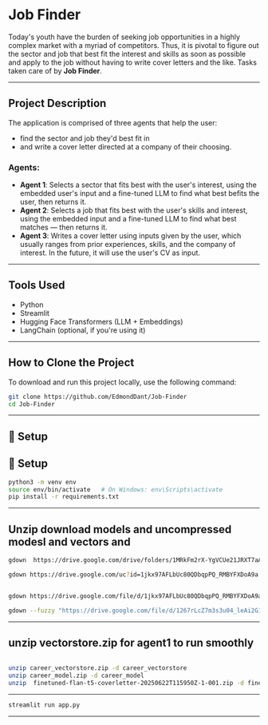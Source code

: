 # Job Finder

Today's youth have the burden of seeking job opportunities in a highly complex market with a myriad of competitors. Thus, it is pivotal to figure out the sector and job that best fit the interest and skills as soon as possible and apply to the job without having to write cover letters and the like. Tasks taken care of by **Job Finder**.

---

## Project Description

The application is comprised of three agents that help the user:

- find the sector and job they'd best fit in
- and write a cover letter directed at a company of their choosing.

### Agents:

- **Agent 1**: Selects a sector that fits best with the user's interest, using the embedded user's input and a fine-tuned LLM to find what best befits the user, then returns it.
- **Agent 2**: Selects a job that fits best with the user's skills and interest, using the embedded input and a fine-tuned LLM to find what best matches — then returns it.
- **Agent 3**: Writes a cover letter using inputs given by the user, which usually ranges from prior experiences, skills, and the company of interest. In the future, it will use the user's CV as input.

---

## Tools Used

- Python
- Streamlit
- Hugging Face Transformers (LLM + Embeddings)
- LangChain (optional, if you're using it)

---

## How to Clone the Project

To download and run this project locally, use the following command:

```bash
git clone https://github.com/EdmondDant/Job-Finder
cd Job-Finder 
```






---

## 🔧 Setup



## 🔧 Setup

```bash
python3 -m venv env
source env/bin/activate   # On Windows: env\Scripts\activate
pip install -r requirements.txt

```
---
## Unzip download models and uncompressed modesl and vectors and  

```bash
gdown  https://drive.google.com/drive/folders/1MRkFm2rX-YgVCUe21JRXT7aAzJiCcLz6

gdown https://drive.google.com/uc?id=1jkx97AFLbUc80QDbqpPQ_RMBYFXDoA9a


gdown https://drive.google.com/file/d/1jkx97AFLbUc80QDbqpPQ_RMBYFXDoA9a/view?usp=sharing

gdown --fuzzy "https://drive.google.com/file/d/1267rLcZ7m3s3u04_leAi2G1x4xml9FsW/view?usp=sharing"

```
---
## unzip vectorstore.zip for agent1 to run smoothly
```bash

unzip career_vectorstore.zip -d career_vectorstore
unzip career_model.zip -d career_model
unzip  finetuned-flan-t5-coverletter-20250622T115950Z-1-001.zip -d finetuned-flan-t5-coverletter

```


---




```bash
streamlit run app.py

```

---